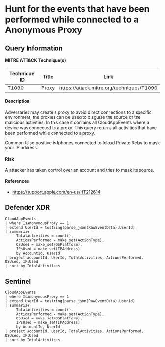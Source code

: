 # Hunt for the events that have been performed while connected to a Anonymous Proxy

## Query Information

#### MITRE ATT&CK Technique(s)

| Technique ID | Title    | Link    |
| ---  | --- | --- |
| T1090 | Proxy | https://attack.mitre.org/techniques/T1090 |

#### Description
Adversaries may create a proxy to avoid direct connections to a specific environment, the proxies can be used to disguise the source of the malicious activities. In this case it contains all CloudAppEvents where a device was connected to a proxy. This query returns all activities that have been performed while connected to a proxy. 

Common false positive is Iphones connected to Icloud Private Relay to mask your IP address. 

#### Risk
A attacker has taken control over an account and tries to mask its source. 

#### References
- https://support.apple.com/en-us/HT212614

## Defender XDR
```
CloudAppEvents
| where IsAnonymousProxy == 1
| extend UserId = tostring(parse_json(RawEventData).UserId)
| summarize
     TotalActivities = count(),
     ActionsPerformed = make_set(ActionType),
     OSUsed = make_set(OSPlatform),
     IPsUsed = make_set(IPAddress)
     by AccountId, UserId
| project AccountId, UserId, TotalActivities, ActionsPerformed, OSUsed, IPsUsed
| sort by TotalActivities
```
## Sentinel
```
CloudAppEvents
| where IsAnonymousProxy == 1
| extend UserId = tostring(parse_json(RawEventData).UserId)
| summarize
     TotalActivities = count(),
     ActionsPerformed = make_set(ActionType),
     OSUsed = make_set(OSPlatform),
     IPsUsed = make_set(IPAddress)
     by AccountId, UserId
| project AccountId, UserId, TotalActivities, ActionsPerformed, OSUsed, IPsUsed
| sort by TotalActivities
```
